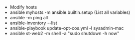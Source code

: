 * Modify hosts
* ansible myhosts -m ansible.builtin.setup (List all variables)
* ansible -m ping all
* ansible-inventory --list
* ansible-playbook update-opt-cos.yml -l sysadmin-mac
* ansible st-web2 -m shell -a "sudo shutdown -h now"
